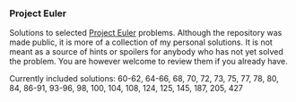 ### Project Euler

Solutions to selected [Project Euler](http://projecteuler.net) problems. Although the repository was made public, it is more of 
a collection of my personal solutions. It is not meant as a source of hints or spoilers for anybody who has not yet solved the problem.
You are however welcome to review them if you already have.

Currently included solutions:
60-62, 64-66, 68, 70, 72, 73, 75, 77, 78, 80, 84, 86-91, 93-96, 98, 100, 104, 108, 124, 125, 145, 187, 205, 427
